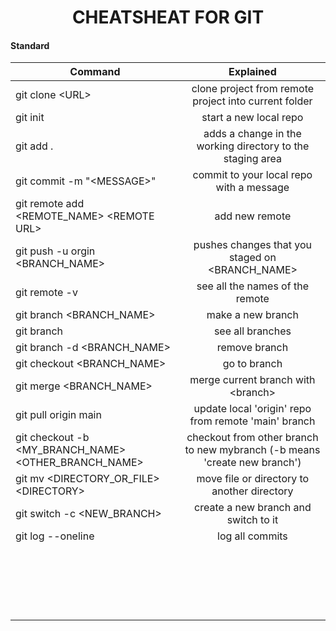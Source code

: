 <h1 style="text-align:center;">
CHEATSHEAT FOR GIT
</h1>
<h4> Standard </h4>

| Command        | Explained           
| ------------- |:-------------:
|git clone &lt;URL&gt;|clone project from remote project into current folder
|git init|start a new local repo
|git add .|adds a change in the working directory to the staging area
|git commit -m "&lt;MESSAGE&gt;"|commit to your local repo with a message
|git remote add &lt;REMOTE_NAME&gt; &lt;REMOTE URL&gt;|add new remote
|git push -u orgin &lt;BRANCH_NAME&gt;|pushes changes that you staged on &lt;BRANCH_NAME&gt;
|git remote -v|see all the names of the remote
|git branch &lt;BRANCH_NAME&gt;|make a new branch
|git branch|see all branches
|git branch -d &lt;BRANCH_NAME&gt;|remove branch
|git checkout &lt;BRANCH_NAME&gt;|go to branch
|git merge &lt;BRANCH_NAME&gt;|merge current branch with &lt;branch&gt;
|git pull origin main|update local 'origin' repo from remote 'main' branch
|git checkout -b &lt;MY_BRANCH_NAME&gt; &lt;OTHER_BRANCH_NAME&gt;|checkout from other branch to new mybranch (-b means 'create new branch')
|git mv &lt;DIRECTORY_OR_FILE&gt; &lt;DIRECTORY&gt;| move file or directory to another directory
|git switch -c &lt;NEW_BRANCH&gt;|create a new branch and switch to it
|git log --oneline|log all commits
||
||
||
||
||
||
||
||
||
||
||
||
||
||
||
||
||
||
||
||


